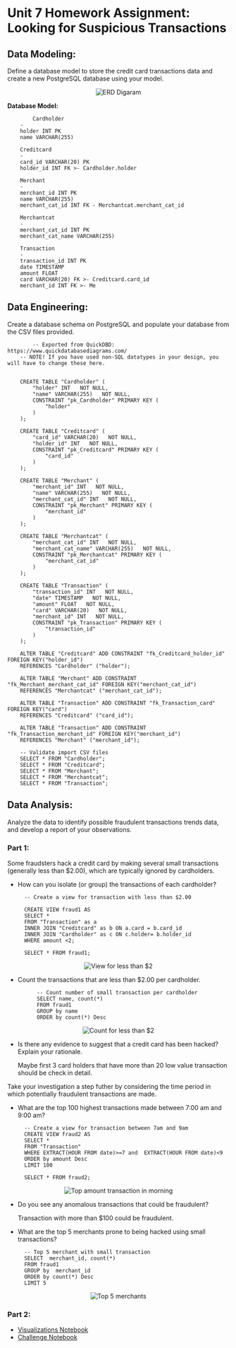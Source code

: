 # Unit 7 Homework Assignment: Looking for Suspicious Transactions

## Data Modeling:
Define a database model to store the credit card transactions data and create a new PostgreSQL database using your model.

<div align="center">

![ERD Digaram](2.QuickDBD-export.png)

</div>

**Database Model:**



            Cardholder
        -
        holder INT PK 
        name VARCHAR(255)

        Creditcard
        -
        card_id VARCHAR(20) PK
        holder_id INT FK >- Cardholder.holder

        Merchant
        -
        merchant_id INT PK
        name VARCHAR(255)
        merchant_cat_id INT FK - Merchantcat.merchant_cat_id 

        Merchantcat
        -
        merchant_cat_id INT PK
        merchant_cat_name VARCHAR(255)

        Transaction 
        -
        transaction_id INT PK
        date TIMESTAMP
        amount FLOAT
        card VARCHAR(20) FK >- Creditcard.card_id
        merchant_id INT FK >- Me

## Data Engineering:
 Create a database schema on PostgreSQL and populate your  database from the CSV files provided.

            -- Exported from QuickDBD: https://www.quickdatabasediagrams.com/
        -- NOTE! If you have used non-SQL datatypes in your design, you will have to change these here.


        CREATE TABLE "Cardholder" (
            "holder" INT   NOT NULL,
            "name" VARCHAR(255)   NOT NULL,
            CONSTRAINT "pk_Cardholder" PRIMARY KEY (
                "holder"
            )
        );

        CREATE TABLE "Creditcard" (
            "card_id" VARCHAR(20)   NOT NULL,
            "holder_id" INT   NOT NULL,
            CONSTRAINT "pk_Creditcard" PRIMARY KEY (
                "card_id"
            )
        );

        CREATE TABLE "Merchant" (
            "merchant_id" INT   NOT NULL,
            "name" VARCHAR(255)   NOT NULL,
            "merchant_cat_id" INT   NOT NULL,
            CONSTRAINT "pk_Merchant" PRIMARY KEY (
                "merchant_id"
            )
        );

        CREATE TABLE "Merchantcat" (
            "merchant_cat_id" INT   NOT NULL,
            "merchant_cat_name" VARCHAR(255)   NOT NULL,
            CONSTRAINT "pk_Merchantcat" PRIMARY KEY (
                "merchant_cat_id"
            )
        );

        CREATE TABLE "Transaction" (
            "transaction_id" INT   NOT NULL,
            "date" TIMESTAMP   NOT NULL,
            "amount" FLOAT   NOT NULL,
            "card" VARCHAR(20)   NOT NULL,
            "merchant_id" INT   NOT NULL,
            CONSTRAINT "pk_Transaction" PRIMARY KEY (
                "transaction_id"
            )
        );

        ALTER TABLE "Creditcard" ADD CONSTRAINT "fk_Creditcard_holder_id" FOREIGN KEY("holder_id")
        REFERENCES "Cardholder" ("holder");

        ALTER TABLE "Merchant" ADD CONSTRAINT "fk_Merchant_merchant_cat_id" FOREIGN KEY("merchant_cat_id")
        REFERENCES "Merchantcat" ("merchant_cat_id");

        ALTER TABLE "Transaction" ADD CONSTRAINT "fk_Transaction_card" FOREIGN KEY("card")
        REFERENCES "Creditcard" ("card_id");

        ALTER TABLE "Transaction" ADD CONSTRAINT "fk_Transaction_merchant_id" FOREIGN KEY("merchant_id")
        REFERENCES "Merchant" ("merchant_id");

        -- Validate import CSV files
        SELECT * FROM "Cardholder";
        SELECT * FROM "Creditcard";
        SELECT * FROM "Merchant";
        SELECT * FROM "Merchantcat";
        SELECT * FROM "Transaction";



## Data Analysis:
 Analyze the data to identify possible fraudulent transactions trends data, and develop a report of your observations.

 ### Part 1: 

 Some fraudsters hack a credit card by making several small transactions (generally less than $2.00), which are typically ignored by cardholders.

- How can you isolate (or group) the transactions of each cardholder?
            
        -- Create a view for transaction with less than $2.00

        CREATE VIEW fraud1 AS
        SELECT *
        FROM "Transaction" as a
        INNER JOIN "Creditcard" as b ON a.card = b.card_id
        INNER JOIN "Cardholder" as c ON c.holder= b.holder_id
        WHERE amount <2;

        SELECT * FROM fraud1;

<div align="center">

![View for less than $2](fraud1.png)

</div>


- Count the transactions that are less than $2.00 per cardholder.

            -- Count number of small transaction per cardholder
            SELECT name, count(*)
            FROM fraud1 
            GROUP by name 
            ORDER by count(*) Desc

<div align="center">

![Count for less than $2](fraud1count.png)

</div>

- Is there any evidence to suggest that a credit card has been hacked? Explain your rationale.

    Maybe first 3 card holders that have more than 20 low value transaction should be check in detail.


Take your investigation a step futher by considering the time period in which potentially fraudulent transactions are made.
- What are the top 100 highest transactions made between 7:00 am and 9:00 am?

        -- Create a view for transaction between 7am and 9am 
        CREATE VIEW fraud2 AS
        SELECT *
        FROM "Transaction"
        WHERE EXTRACT(HOUR FROM date)>=7 and  EXTRACT(HOUR FROM date)<9
        ORDER by amount Desc
        LIMIT 100

        SELECT * FROM fraud2;
<div align="center">

![Top amount transaction in morning](fraud2.png)

</div>

- Do you see any anomalous transactions that could be fraudulent?

    Transaction with more than $100 could be fraudulent. 


- What are the top 5 merchants prone to being hacked using small transactions?

        -- Top 5 merchant with small transaction 
        SELECT  merchant_id, count(*)
        FROM fraud1
        GROUP by  merchant_id 
        ORDER by count(*) Desc
        LIMIT 5

<div align="center">

![Top 5 merchants](top5merchant.png)

</div>



### Part 2: 

- [Visualizations Notebook ](visual_data_analysis.ipynb)
- [Challenge Notebook](challenge.ipynb)

